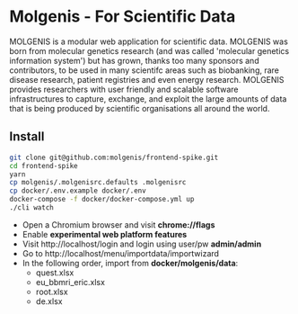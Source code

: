 # Molgenis - For Scientific Data

MOLGENIS is a modular web application for scientific data. MOLGENIS was born from
molecular genetics research (and was called 'molecular genetics information system')
but has grown, thanks too many sponsors and contributors, to be used in many
scientifc areas such as biobanking, rare disease research, patient registries
and even energy research. MOLGENIS provides researchers with user friendly and
scalable software infrastructures to capture, exchange, and exploit the large
amounts of data that is being produced by scientific organisations all around
the world.

## Install

```bash
git clone git@github.com:molgenis/frontend-spike.git
cd frontend-spike
yarn
cp molgenis/.molgenisrc.defaults .molgenisrc
cp docker/.env.example docker/.env
docker-compose -f docker/docker-compose.yml up
./cli watch
```

* Open a Chromium browser and visit **chrome://flags**
* Enable **experimental web platform features**
* Visit http://localhost/login and login using user/pw **admin/admin**
* Go to http://localhost/menu/importdata/importwizard
* In the following order, import from **docker/molgenis/data**:
  * quest.xlsx
  * eu_bbmri_eric.xlsx
  * root.xlsx
  * de.xlsx
